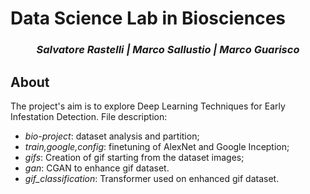 # Data Science Lab in Biosciences

<h3 align="center"><i>Salvatore Rastelli | Marco Sallustio | Marco Guarisco </i></h3>

## About

The project's aim is to explore Deep Learning Techniques for Early Infestation Detection.
File description:
- _bio-project_: dataset analysis and partition;
- _train,google,config_: finetuning of AlexNet and Google Inception;
- _gifs_: Creation of gif starting from the dataset images;
- _gan_: CGAN to enhance gif dataset.
- _gif_classification_: Transformer used on enhanced gif dataset.
